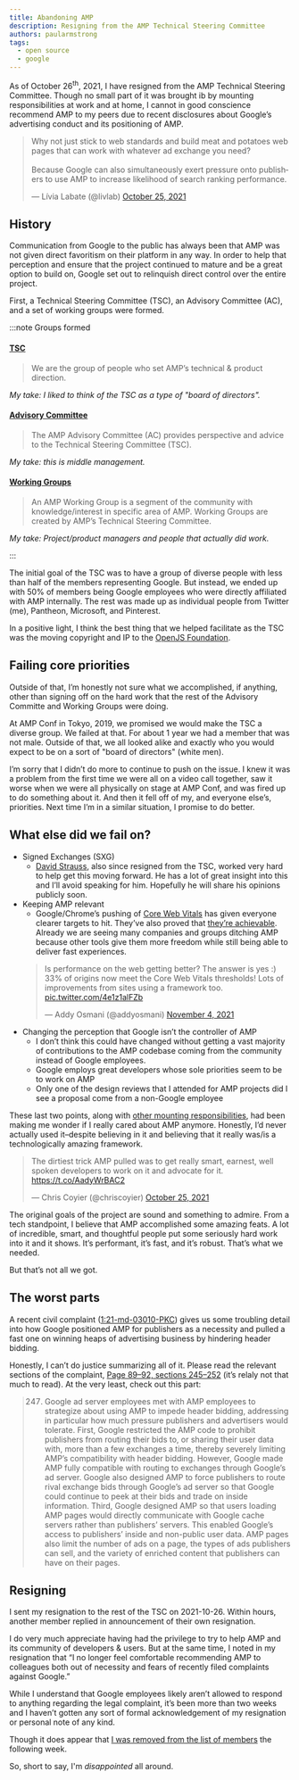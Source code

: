 ```yaml
---
title: Abandoning AMP
description: Resigning from the AMP Technical Steering Committee
authors: paularmstrong
tags:
  - open source
  - google
---
```


As of October 26<sup>th</sup>, 2021, I have resigned from the AMP Technical Steering Committee. Though no small part of it was brought ib by mounting responsibilities at work and at home, I cannot in good conscience recommend AMP to my peers due to recent disclosures about Google’s advertising conduct and its positioning of AMP.

<blockquote class="twitter-tweet"><p lang="en" dir="ltr">Why not just stick to web standards and build meat and potatoes web pages that can work with whatever ad exchange you need?<br /><br />Because Google can also simultaneously exert pressure onto publishers to use AMP to increase likelihood of search ranking performance.</p>&mdash; Lívia Labate (@livlab) <a href="https://twitter.com/livlab/status/1452445878636224514?ref_src=twsrc%5Etfw">October 25, 2021</a></blockquote> <script async src="https://platform.twitter.com/widgets.js" charset="utf-8"></script>

<!-- truncate -->

## History

Communication from Google to the public has always been that AMP was not given direct favoritism on their platform in any way. In order to help that perception and ensure that the project continued to mature and be a great option to build on, Google set out to relinquish direct control over the entire project.

First, a Technical Steering Committee (TSC), an Advisory Committee (AC), and a set of working groups were formed.

:::note Groups formed

#### [TSC](https://github.com/ampproject/meta-tsc)

> We are the group of people who set AMP’s technical & product direction.

_My take: I liked to think of the TSC as a type of "board of directors"._

#### [Advisory Committee](https://github.com/ampproject/meta-ac)

> The AMP Advisory Committee (AC) provides perspective and advice to the Technical Steering Committee (TSC).

_My take: this is middle management._

#### [Working Groups](https://github.com/ampproject/meta/tree/a2870e0437370fcf0f807a9dd8b0da102edf8d55/working-groups)

> An AMP Working Group is a segment of the community with knowledge/interest in specific area of AMP. Working Groups are created by AMP’s Technical Steering Committee.

_My take: Project/product managers and people that actually did work._

:::

The initial goal of the TSC was to have a group of diverse people with less than half of the members representing Google. But instead, we ended up with 50% of members being Google employees who were directly affiliated with AMP internally. The rest was made up as individual people from Twitter (me), Pantheon, Microsoft, and Pinterest.

In a positive light, I think the best thing that we helped facilitate as the TSC was the moving copyright and IP to the [OpenJS Foundation](https://openjsf.org/blog/2019/10/10/openjs-foundation-welcomes-amp-project-to-help-improve-user-experience-on-the-web/).

## Failing core priorities

Outside of that, I’m honestly not sure what we accomplished, if anything, other than signing off on the hard work that the rest of the Advisory Committe and Working Groups were doing.

At AMP Conf in Tokyo, 2019, we promised we would make the TSC a diverse group. We failed at that. For about 1 year we had a member that was not male. Outside of that, we all looked alike and exactly who you would expect to be on a sort of "board of directors" (white men).

I’m sorry that I didn’t do more to continue to push on the issue. I knew it was a problem from the first time we were all on a video call together, saw it worse when we were all physically on stage at AMP Conf, and was fired up to do something about it. And then it fell off of my, and everyone else’s, priorities. Next time I’m in a similar situation, I promise to do better.

## What else did we fail on?

- Signed Exchanges (SXG)
  - [David Strauss](https://twitter.com/DavidStrauss), also since resigned from the TSC, worked very hard to help get this moving forward. He has a lot of great insight into this and I’ll avoid speaking for him. Hopefully he will share his opinions publicly soon.
- Keeping AMP relevant
  - Google/Chrome’s pushing of [Core Web Vitals](https://web.dev/vitals/) has given everyone clearer targets to hit. They’ve also proved that [they’re achievable](https://twitter.com/addyosmani/status/1456316562609254406). Already we are seeing many companies and groups ditching AMP because other tools give them more freedom while still being able to deliver fast experiences.
  <blockquote class="twitter-tweet"><p lang="en" dir="ltr">Is performance on the web getting better? The answer is yes :) 33% of origins now meet the Core Web Vitals thresholds! Lots of improvements from sites using a framework too. <a href="https://t.co/4e1z1alFZb">pic.twitter.com/4e1z1alFZb</a></p>&mdash; Addy Osmani (@addyosmani) <a href="https://twitter.com/addyosmani/status/1456316562609254406?ref_src=twsrc%5Etfw">November 4, 2021</a></blockquote>
- Changing the perception that Google isn’t the controller of AMP
  - I don’t think this could have changed without getting a vast majority of contributions to the AMP codebase coming from the community instead of Google employees.
  - Google employs great developers whose sole priorities seem to be to work on AMP
  - Only one of the design reviews that I attended for AMP projects did I see a proposal come from a non-Google employee

These last two points, along with [other mounting responsibilities](/blog/open-source-break), had been making me wonder if I really cared about AMP anymore. Honestly, I’d never actually used it–despite believing in it and believing that it really was/is a technologically amazing framework.

<blockquote class="twitter-tweet"><p lang="en" dir="ltr">The dirtiest trick AMP pulled was to get really smart, earnest, well spoken developers to work on it and advocate for it. <a href="https://t.co/AadyWrBAC2">https://t.co/AadyWrBAC2</a></p>&mdash; Chris Coyier (@chriscoyier) <a href="https://twitter.com/chriscoyier/status/1452448918935990272?ref_src=twsrc%5Etfw">October 25, 2021</a></blockquote>

The original goals of the project are sound and something to admire. From a tech standpoint, I believe that AMP accomplished some amazing feats. A lot of incredible, smart, and thoughtful people put some seriously hard work into it and it shows. It’s performant, it’s fast, and it’s robust. That’s what we needed.

But that’s not all we got.

## The worst parts

A recent civil complaint ([1:21-md-03010-PKC](https://storage.courtlistener.com/recap/gov.uscourts.nysd.564903/gov.uscourts.nysd.564903.152.0.pdf)) gives us some troubling detail into how Google positioned AMP for publishers as a necessity and pulled a fast one on winning heaps of advertising business by hindering header bidding.

Honestly, I can’t do justice summarizing all of it. Please read the relevant sections of the complaint, [Page 89–92, sections 245–252](https://storage.courtlistener.com/recap/gov.uscourts.nysd.564903/gov.uscourts.nysd.564903.152.0.pdf) (it’s relaly not that much to read). At the very least, check out this part:

> 247. Google ad server employees met with AMP employees to strategize about using AMP
>      to impede header bidding, addressing in particular how much pressure publishers and advertisers
>      would tolerate. First, Google restricted the AMP code to prohibit publishers from routing their bids
>      to, or sharing their user data with, more than a few exchanges a time, thereby severely limiting
>      AMP’s compatibility with header bidding. However, Google made AMP fully compatible with
>      routing to exchanges through Google’s ad server. Google also designed AMP to force publishers
>      to route rival exchange bids through Google’s ad server so that Google could continue to peek at
>      their bids and trade on inside information. Third, Google designed AMP so that users loading AMP
>      pages would directly communicate with Google cache servers rather than publishers’ servers. This
>      enabled Google’s access to publishers’ inside and non-public user data. AMP pages also limit the
>      number of ads on a page, the types of ads publishers can sell, and the variety of enriched content
>      that publishers can have on their pages.

## Resigning

I sent my resignation to the rest of the TSC on 2021-10-26. Within hours, another member replied in announcement of their own resignation.

I do very much appreciate having had the privilege to try to help AMP and its community of developers & users. But at the same time, I noted in my resignation that “I no longer feel comfortable recommending AMP to colleagues both out of necessity and fears of recently filed complaints against Google.”

While I understand that Google employees likely aren’t allowed to respond to anything regarding the legal complaint, it’s been more than two weeks and I haven’t gotten any sort of formal acknowledgement of my resignation or personal note of any kind.

Though it does appear that [I was removed from the list of members](https://github.com/ampproject/meta-tsc/commit/4ec9ca95f01be481ff976e8e78461857c2be3224) the following week.

So, short to say, I'm _disappointed_ all around.
